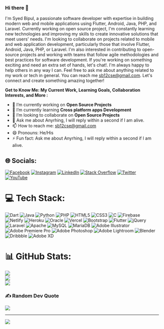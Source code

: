 ### Hi there 👋

  I'm Syed Bipul, a passionate software developer with expertise in building modern web and mobile applications using Flutter, Android, Java, PHP, and Laravel. Currently working on open source project, I'm constantly learning new technologies and improving my skills to create innovative solutions that meet users' needs. I'm looking to collaborate on projects related to mobile and web application development, particularly those that involve Flutter, Android, Java, PHP, or Laravel. I'm also interested in contributing to open-source projects and working with teams that follow agile methodologies and best practices for software development. If you're working on something exciting and need an extra set of hands, let's chat!. I'm always happy to help others in any way I can. Feel free to ask me about anything related to my work or tech in general. You can reach me sb12cse@gmail.com. Let's connect and create something amazing together!


**Get to Know Me: My Current Work, Learning Goals, Collaboration Interests, and More :**

- 🔭 I’m currently working on **Open Source Projects**
- 🌱 I’m currently learning **Cross platform apps Development**
- 👯 I’m looking to collaborate on **Open Source Projects**
- 💬 Ask me about Anyrhing, I will reply within a second if I am alive.
- 📫 How to reach me: sb12cse@gmail.com
- 😄 Pronouns: He/His
- ⚡ Fun fact: Ask me about Anyrhing, I will reply within a second if I am alive.

## 🌐 Socials:
[![Facebook](https://img.shields.io/badge/Facebook-%231877F2.svg?logo=Facebook&logoColor=white)](https://facebook.com/hacker.bipul) [![Instagram](https://img.shields.io/badge/Instagram-%23E4405F.svg?logo=Instagram&logoColor=white)](https://instagram.com/syed_bipul) [![LinkedIn](https://img.shields.io/badge/LinkedIn-%230077B5.svg?logo=linkedin&logoColor=white)](https://linkedin.com/in/syed-bipul-rahman) [![Stack Overflow](https://img.shields.io/badge/-Stackoverflow-FE7A16?logo=stack-overflow&logoColor=white)](https://stackoverflow.com/users/sb-rahman) [![Twitter](https://img.shields.io/badge/Twitter-%231DA1F2.svg?logo=Twitter&logoColor=white)](https://twitter.com/sbrahman12) [![YouTube](https://img.shields.io/badge/YouTube-%23FF0000.svg?logo=YouTube&logoColor=white)](https://youtube.com/@@sbrahman_) 

# 💻 Tech Stack:
![Dart](https://img.shields.io/badge/dart-%230175C2.svg?style=flat&logo=dart&logoColor=white) ![Java](https://img.shields.io/badge/java-%23ED8B00.svg?style=flat&logo=java&logoColor=white) ![Python](https://img.shields.io/badge/python-3670A0?style=flat&logo=python&logoColor=ffdd54) ![PHP](https://img.shields.io/badge/php-%23777BB4.svg?style=flat&logo=php&logoColor=white) ![HTML5](https://img.shields.io/badge/html5-%23E34F26.svg?style=flat&logo=html5&logoColor=white) ![CSS3](https://img.shields.io/badge/css3-%231572B6.svg?style=flat&logo=css3&logoColor=white) ![C](https://img.shields.io/badge/c-%2300599C.svg?style=flat&logo=c&logoColor=white) ![Firebase](https://img.shields.io/badge/firebase-%23039BE5.svg?style=flat&logo=firebase) ![Netlify](https://img.shields.io/badge/netlify-%23000000.svg?style=flat&logo=netlify&logoColor=#00C7B7) ![Heroku](https://img.shields.io/badge/heroku-%23430098.svg?style=flat&logo=heroku&logoColor=white) ![Oracle](https://img.shields.io/badge/Oracle-F80000?style=flat&logo=oracle&logoColor=white) ![Vercel](https://img.shields.io/badge/vercel-%23000000.svg?style=flat&logo=vercel&logoColor=white) ![Bootstrap](https://img.shields.io/badge/bootstrap-%23563D7C.svg?style=flat&logo=bootstrap&logoColor=white) ![Flutter](https://img.shields.io/badge/Flutter-%2302569B.svg?style=flat&logo=Flutter&logoColor=white) ![jQuery](https://img.shields.io/badge/jquery-%230769AD.svg?style=flat&logo=jquery&logoColor=white) ![Laravel](https://img.shields.io/badge/laravel-%23FF2D20.svg?style=flat&logo=laravel&logoColor=white) ![Apache](https://img.shields.io/badge/apache-%23D42029.svg?style=flat&logo=apache&logoColor=white) ![MySQL](https://img.shields.io/badge/mysql-%2300f.svg?style=flat&logo=mysql&logoColor=white) ![MariaDB](https://img.shields.io/badge/MariaDB-003545?style=flat&logo=mariadb&logoColor=white) ![Adobe Illustrator](https://img.shields.io/badge/adobeillustrator-%23FF9A00.svg?style=flat&logo=adobeillustrator&logoColor=white) ![Adobe Premiere Pro](https://img.shields.io/badge/Adobe%20Premiere%20Pro-9999FF.svg?style=flat&logo=Adobe%20Premiere%20Pro&logoColor=white) ![Adobe Photoshop](https://img.shields.io/badge/adobephotoshop-%2331A8FF.svg?style=flat&logo=adobephotoshop&logoColor=white) ![Adobe Lightroom](https://img.shields.io/badge/Adobe%20Lightroom-31A8FF.svg?style=flat&logo=Adobe%20Lightroom&logoColor=white) ![Blender](https://img.shields.io/badge/blender-%23F5792A.svg?style=flat&logo=blender&logoColor=white) ![Dribbble](https://img.shields.io/badge/Dribbble-EA4C89?style=flat&logo=dribbble&logoColor=white) ![Adobe XD](https://img.shields.io/badge/Adobe%20XD-470137?style=flat&logo=Adobe%20XD&logoColor=#FF61F6)
# 📊 GitHub Stats:
![](https://github-readme-stats.vercel.app/api?username=Syed-Bipul-Rahman&theme=jolly&hide_border=false&include_all_commits=true&count_private=true)<br/>
![](https://github-readme-streak-stats.herokuapp.com/?user=Syed-Bipul-Rahman&theme=jolly&hide_border=false)<br/>
![](https://github-readme-stats.vercel.app/api/top-langs/?username=Syed-Bipul-Rahman&theme=jolly&hide_border=false&include_all_commits=true&count_private=true&layout=compact)

### ✍️ Random Dev Quote
![](https://quotes-github-readme.vercel.app/api?type=horizontal&theme=radical)

---
[![](https://visitcount.itsvg.in/api?id=Syed-Bipul-Rahman&icon=0&color=0)](https://visitcount.itsvg.in)

<!-- Proudly created with GPRM ( https://gprm.itsvg.in ) -->
